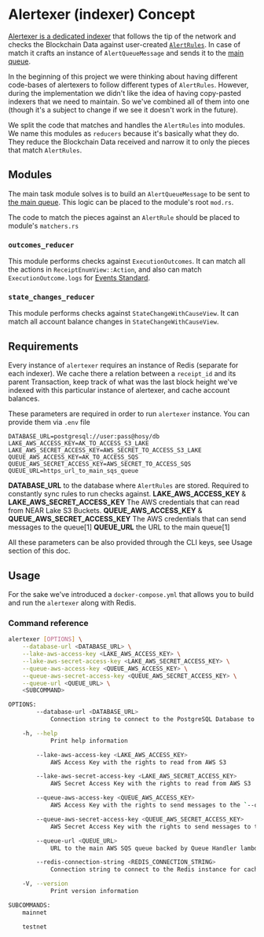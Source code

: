 # Alertexer (indexer) Concept

[Alertexer is a dedicated indexer](../alertexer) that follows the tip of the network and checks the Blockchain Data against user-created [`AlertRules`](../alert-rules). In case of match it crafts an instance of `AlertQueueMessage` and sends it to the [main queue](../queue-handler).


In the beginning of this project we were thinking about having different code-bases of alertexers to follow different types of `AlertRules`. However, during the implementation we didn't like the idea of having copy-pasted indexers that we need to maintain. So we've combined all of them into one (though it's a subject to change if we see it doesn't work in the future).

We split the code that matches and handles the `AlertRules` into modules. We name this modules as `reducers` because it's basically what they do. They reduce the Blockchain Data received and narrow it to only the pieces that match `AlertRules`.


## Modules

The main task module solves is to build an `AlertQueueMessage` to be sent to [the main queue](../queue-handler). This logic can be placed to the module's root `mod.rs`.

The code to match the pieces against an `AlertRule` should be placed to module's `matchers.rs`

### `outcomes_reducer`

This module performs checks against `ExecutionOutcomes`. It can match all the actions in `ReceiptEnumView::Action`, and also can match `ExecutionOutcome.logs` for [Events Standard](https://nomicon.io/Standards/EventsFormat).


### `state_changes_reducer`

This module performs checks against `StateChangeWithCauseView`. It can match all account balance changes in `StateChangeWithCauseView`.


## Requirements

Every instance of `alertexer` requires an instance of Redis (separate for each indexer). We cache there a relation between a `receipt_id` and its parent Transaction, keep track of what was the last block height we've indexed with this particular instance of alertexer, and cache account balances.

These parameters are required in order to run `alertexer` instance. You can provide them via `.env` file

```
DATABASE_URL=postgresql://user:pass@hosy/db
LAKE_AWS_ACCESS_KEY=AK_TO_ACCESS_S3_LAKE
LAKE_AWS_SECRET_ACCESS_KEY=AWS_SECRET_TO_ACCESS_S3_LAKE
QUEUE_AWS_ACCESS_KEY=AK_TO_ACCESS_SQS
QUEUE_AWS_SECRET_ACCESS_KEY=AWS_SECRET_TO_ACCESS_SQS
QUEUE_URL=https_url_to_main_sqs_queue
```

**DATABASE_URL** to the database where `AlertRules` are stored. Required to constantly sync rules to run checks against.
**LAKE_AWS_ACCESS_KEY** & **LAKE_AWS_SECRET_ACCESS_KEY** The AWS credentials that can read from NEAR Lake S3 Buckets.
**QUEUE_AWS_ACCESS_KEY** & **QUEUE_AWS_SECRET_ACCESS_KEY** The AWS credentials that can send messages to the queue[1]
**QUEUE_URL** the URL to the main queue[1]

All these parameters can be also provided through the CLI keys, see Usage section of this doc.

## Usage

For the sake we've introduced a `docker-compose.yml` that allows you to build and run the `alertexer` along with Redis.

### Command reference

```bash
alertexer [OPTIONS] \
    --database-url <DATABASE_URL> \
    --lake-aws-access-key <LAKE_AWS_ACCESS_KEY> \
    --lake-aws-secret-access-key <LAKE_AWS_SECRET_ACCESS_KEY> \
    --queue-aws-access-key <QUEUE_AWS_ACCESS_KEY> \
    --queue-aws-secret-access-key <QUEUE_AWS_SECRET_ACCESS_KEY> \
    --queue-url <QUEUE_URL> \
    <SUBCOMMAND>

OPTIONS:
        --database-url <DATABASE_URL>
            Connection string to connect to the PostgreSQL Database to fetch AlertRules from

    -h, --help
            Print help information

        --lake-aws-access-key <LAKE_AWS_ACCESS_KEY>
            AWS Access Key with the rights to read from AWS S3

        --lake-aws-secret-access-key <LAKE_AWS_SECRET_ACCESS_KEY>
            AWS Secret Access Key with the rights to read from AWS S3

        --queue-aws-access-key <QUEUE_AWS_ACCESS_KEY>
            AWS Access Key with the rights to send messages to the `--queue-url`

        --queue-aws-secret-access-key <QUEUE_AWS_SECRET_ACCESS_KEY>
            AWS Secret Access Key with the rights to send messages to the `--queue-url`

        --queue-url <QUEUE_URL>
            URL to the main AWS SQS queue backed by Queue Handler lambda

        --redis-connection-string <REDIS_CONNECTION_STRING>
            Connection string to connect to the Redis instance for cache. Default: "redis://127.0.0.1"

    -V, --version
            Print version information

SUBCOMMANDS:
    mainnet

    testnet
```

